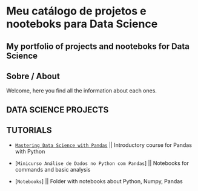 # Meu catálogo de projetos e nooteboks para Data Science
## My portfolio of projects and nooteboks for Data Science


## Sobre / About

Welcome, here you find all the information about each ones.

## DATA SCIENCE PROJECTS



## TUTORIALS

* [`Mastering Data Science with Pandas`](/Mastering%20Data%20Science%20with%20Pandas)   || Introductory course for Pandas with Python  

* [`Minicurso Análise de Dados no Python com Pandas`]   || Notebooks for commands and basic analysis  

* [`Notebooks`] ||  Folder with notebooks about Python, Numpy, Pandas  

 
